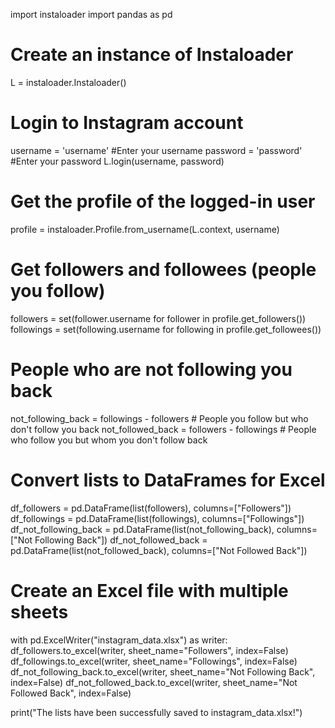 import instaloader
import pandas as pd

# Create an instance of Instaloader
L = instaloader.Instaloader()

# Login to Instagram account
username = 'username'  #Enter your username
password = 'password'  #Enter your password
L.login(username, password)

# Get the profile of the logged-in user
profile = instaloader.Profile.from_username(L.context, username)

# Get followers and followees (people you follow)
followers = set(follower.username for follower in profile.get_followers())
followings = set(following.username for following in profile.get_followees())

# People who are not following you back
not_following_back = followings - followers  # People you follow but who don't follow you back
not_followed_back = followers - followings    # People who follow you but whom you don't follow back

# Convert lists to DataFrames for Excel
df_followers = pd.DataFrame(list(followers), columns=["Followers"])
df_followings = pd.DataFrame(list(followings), columns=["Followings"])
df_not_following_back = pd.DataFrame(list(not_following_back), columns=["Not Following Back"])
df_not_followed_back = pd.DataFrame(list(not_followed_back), columns=["Not Followed Back"])

# Create an Excel file with multiple sheets
with pd.ExcelWriter("instagram_data.xlsx") as writer:
    df_followers.to_excel(writer, sheet_name="Followers", index=False)
    df_followings.to_excel(writer, sheet_name="Followings", index=False)
    df_not_following_back.to_excel(writer, sheet_name="Not Following Back", index=False)
    df_not_followed_back.to_excel(writer, sheet_name="Not Followed Back", index=False)

print("The lists have been successfully saved to instagram_data.xlsx!")
